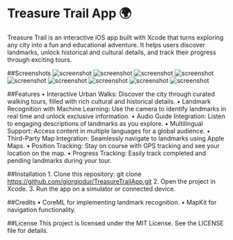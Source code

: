 
# **Treasure Trail App 🌍**


Treasure Trail is an interactive iOS app built with Xcode that turns exploring any city into a fun and educational adventure. It helps users discover landmarks, unlock historical and cultural details, and track their progress through exciting tours.


##Screenshots
![screenshot](/Users/giorgiodurante/Desktop/TreasureTrailApp/screenshots/IMG_1779.PNG)
![screenshot](/Users/giorgiodurante/Desktop/TreasureTrailApp/screenshots/IMG_1780.PNG)
![screenshot](/Users/giorgiodurante/Desktop/TreasureTrailApp/screenshots/IMG_1781.PNG)
![screenshot](/Users/giorgiodurante/Desktop/TreasureTrailApp/screenshots/IMG_1782.PNG)
![screenshot](/Users/giorgiodurante/Desktop/TreasureTrailApp/screenshots/IMG_1783.PNG)
![screenshot](/Users/giorgiodurante/Desktop/TreasureTrailApp/screenshots/IMG_1784.PNG)
![screenshot](/Users/giorgiodurante/Desktop/TreasureTrailApp/screenshots/IMG_1785.PNG)
![screenshot](/Users/giorgiodurante/Desktop/TreasureTrailApp/screenshots/IMG_1786.PNG)
![screenshot](/Users/giorgiodurante/Desktop/TreasureTrailApp/screenshots/IMG_1787.PNG)


##Features
    •    Interactive Urban Walks: Discover the city through curated walking tours, filled with rich cultural and historical details.
    •    Landmark Recognition with Machine Learning: Use the camera to identify landmarks in real time and unlock exclusive information.
    •    Audio Guide Integration: Listen to engaging descriptions of landmarks as you explore.
    •    Multilingual Support: Access content in multiple languages for a global audience.
    •    Third-Party Map Integration: Seamlessly navigate to landmarks using Apple Maps.
    •    Position Tracking: Stay on course with GPS tracking and see your location on the map.
    •    Progress Tracking: Easily track completed and pending landmarks during your tour.
    
    
##Installation
    1.    Clone this repository: git clone <https://github.com/giorgiodur/TreasureTrailApp.git>
    2.    Open the project in Xcode.
    3.    Run the app on a simulator or connected device.


##Credits
    •    CoreML for implementing landmark recognition.
    •    MapKit for navigation functionality.



##License
This project is licensed under the MIT License. See the LICENSE file for details.

